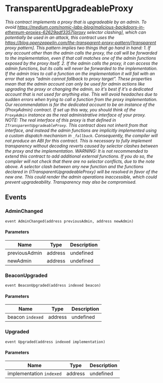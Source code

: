 # TransparentUpgradeableProxy







*This contract implements a proxy that is upgradeable by an admin. To avoid https://medium.com/nomic-labs-blog/malicious-backdoors-in-ethereum-proxies-62629adf3357[proxy selector clashing], which can potentially be used in an attack, this contract uses the https://blog.openzeppelin.com/the-transparent-proxy-pattern/[transparent proxy pattern]. This pattern implies two things that go hand in hand: 1. If any account other than the admin calls the proxy, the call will be forwarded to the implementation, even if that call matches one of the admin functions exposed by the proxy itself. 2. If the admin calls the proxy, it can access the admin functions, but its calls will never be forwarded to the implementation. If the admin tries to call a function on the implementation it will fail with an error that says &quot;admin cannot fallback to proxy target&quot;. These properties mean that the admin account can only be used for admin actions like upgrading the proxy or changing the admin, so it&#39;s best if it&#39;s a dedicated account that is not used for anything else. This will avoid headaches due to sudden errors when trying to call a function from the proxy implementation. Our recommendation is for the dedicated account to be an instance of the {ProxyAdmin} contract. If set up this way, you should think of the `ProxyAdmin` instance as the real administrative interface of your proxy. NOTE: The real interface of this proxy is that defined in `ITransparentUpgradeableProxy`. This contract does not inherit from that interface, and instead the admin functions are implicitly implemented using a custom dispatch mechanism in `_fallback`. Consequently, the compiler will not produce an ABI for this contract. This is necessary to fully implement transparency without decoding reverts caused by selector clashes between the proxy and the implementation. WARNING: It is not recommended to extend this contract to add additional external functions. If you do so, the compiler will not check that there are no selector conflicts, due to the note above. A selector clash between any new function and the functions declared in {ITransparentUpgradeableProxy} will be resolved in favor of the new one. This could render the admin operations inaccessible, which could prevent upgradeability. Transparency may also be compromised.*


## Events

### AdminChanged

```solidity
event AdminChanged(address previousAdmin, address newAdmin)
```





#### Parameters

| Name | Type | Description |
|---|---|---|
| previousAdmin  | address | undefined |
| newAdmin  | address | undefined |

### BeaconUpgraded

```solidity
event BeaconUpgraded(address indexed beacon)
```





#### Parameters

| Name | Type | Description |
|---|---|---|
| beacon `indexed` | address | undefined |

### Upgraded

```solidity
event Upgraded(address indexed implementation)
```





#### Parameters

| Name | Type | Description |
|---|---|---|
| implementation `indexed` | address | undefined |



